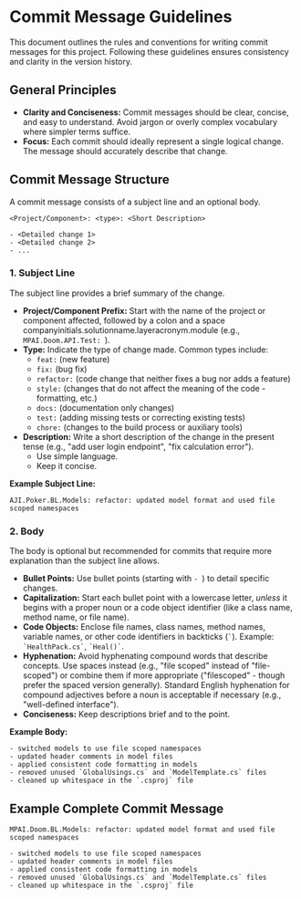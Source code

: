 # Commit Message Guidelines

This document outlines the rules and conventions for writing commit messages for this project. Following these guidelines ensures consistency and clarity in the version history.

## General Principles

- **Clarity and Conciseness:** Commit messages should be clear, concise, and easy to understand. Avoid jargon or overly complex vocabulary where simpler terms suffice.
- **Focus:** Each commit should ideally represent a single logical change. The message should accurately describe that change.

## Commit Message Structure

A commit message consists of a subject line and an optional body.

```text
<Project/Component>: <type>: <Short Description>

- <Detailed change 1>
- <Detailed change 2>
- ...
```

### 1. Subject Line

The subject line provides a brief summary of the change.

- **Project/Component Prefix:** Start with the name of the project or component affected, followed by a colon and a space companyinitials.solutionname.layeracronym.module
  (e.g., `MPAI.Doom.API.Test: `).
- **Type:** Indicate the type of change made. Common types include:
  - `feat:` (new feature)
  - `fix:` (bug fix)
  - `refactor:` (code change that neither fixes a bug nor adds a feature)
  - `style:` (changes that do not affect the meaning of the code - formatting, etc.)
  - `docs:` (documentation only changes)
  - `test:` (adding missing tests or correcting existing tests)
  - `chore:` (changes to the build process or auxiliary tools)
- **Description:** Write a short description of the change in the present tense (e.g., "add user login endpoint", "fix calculation error").
  - Use simple language.
  - Keep it concise.

**Example Subject Line:**

```text
AJI.Poker.BL.Models: refactor: updated model format and used file scoped namespaces
```

### 2. Body

The body is optional but recommended for commits that require more explanation than the subject line allows.

- **Bullet Points:** Use bullet points (starting with `- `) to detail specific changes.
- **Capitalization:** Start each bullet point with a lowercase letter, _unless_ it begins with a proper noun or a code object identifier (like a class name, method name, or file name).
- **Code Objects:** Enclose file names, class names, method names, variable names, or other code identifiers in backticks (`` ` ``). Example: `` `HealthPack.cs` ``, `` `Heal()` ``.
- **Hyphenation:** Avoid hyphenating compound words that describe concepts. Use spaces instead (e.g., "file scoped" instead of "file-scoped") or combine them if more appropriate ("filescoped" - though prefer the spaced version generally). Standard English hyphenation for compound adjectives before a noun is acceptable if necessary (e.g., "well-defined interface").
- **Conciseness:** Keep descriptions brief and to the point.

**Example Body:**

```text
- switched models to use file scoped namespaces
- updated header comments in model files
- applied consistent code formatting in models
- removed unused `GlobalUsings.cs` and `ModelTemplate.cs` files
- cleaned up whitespace in the `.csproj` file
```

## Example Complete Commit Message

```text
MPAI.Doom.BL.Models: refactor: updated model format and used file scoped namespaces

- switched models to use file scoped namespaces
- updated header comments in model files
- applied consistent code formatting in models
- removed unused `GlobalUsings.cs` and `ModelTemplate.cs` files
- cleaned up whitespace in the `.csproj` file
```
